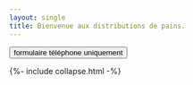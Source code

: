 ```yaml
---
layout: single
title: Bienvenue aux distributions de pains.
---
```


<button class="collapsible"
        id="form-distrib-telephone">formulaire téléphone uniquement</button>
<div class="content"
     id="form-distrib-telephonedata" markdown="1"
     style="display: none">
{% include forms/distrib-telephone.html %}
</div>
{%- include collapse.html -%}
